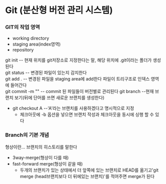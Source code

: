 # Git (분산형 버전 관리 시스템)


### GIT의 작업 영역

* working directory
* staging area(index영역)
* repository

git init -- 현재 위치를 git저장소로 지정한다는 말, 해당 위치에 .git이라는 폴더가 생성된다<br>
git status -- 변경된 파일이 있는지 감지한다<br>
git add . -- 변경된 파일을 staging area에 add한다 파일이 트리구조로 인덱스 영역에 들어간다<br>
git commit -m "" -- commit 된 파일들이 버전별로 관리된다
git branch --현재 브랜치 보기(뒤에 단어를 쓰면 새로운 브랜치를 생성한다)
* git checkout A --'A'라는 브랜치를 사용하겠다고 명시적으로 지정<br>
  * 체크아웃에 -b 옵션을 넣으면 브랜치 작성과 체크아웃을 동시에 싱행 할 수 있다
 
### Branch의 기본 개념
형상이란... 브랜치의 히스토리를 말한다
 * 3way-merge(형상이 다를 때)
 * fast-forward merge(형상이 같을 때)
   * 두개의 브랜치가 있는 상태에서 더 앞쪽에 있는 브랜치로 HEAD를 옮기고'git merge (head브랜치보다 더 뒤에있는 브랜치)'를 적어주면 merge가 된다

